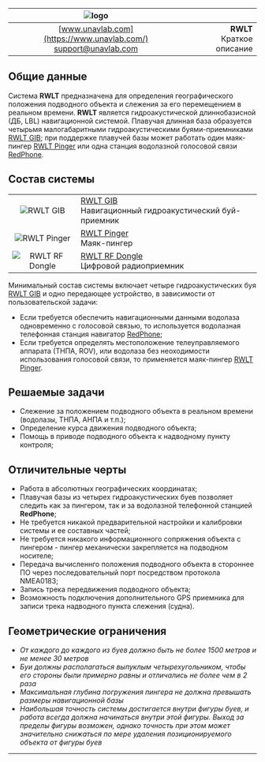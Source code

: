 | ![logo](https://ucnl.github.io/documentation/sm_logo.png) |  |
| :---: | ---: |
| [www.unavlab.com](https://www.unavlab.com/) <br/> [support@unavlab.com](mailto:support@unavlab.com) | **RWLT**<br/> Краткое описание |

<div style="page-break-after: always;"></div>

## Общие данные
Система **RWLT** предназначена для определения географического положения подводного объекта и слежения за его перемещением в реальном времени.
**RWLT** является гидроакустической длиннобазисной (ДБ, LBL) навигационной системой. Плавучая длинная база образуется четырьмя малогабаритными 
гидроакустическими буями-приемниками [RWLT GIB](RWLT_GIB_Specification_ru.md); при поддержке плавучей базы может работать 
один маяк-пингер [RWLT Pinger](RWLT_Pinger_Specification_ru.md) или одна станция водолазной голосовой связи [RedPhone]().

<div style="page-break-after: always;"></div>

## Состав системы

|  |  |
| :---: | :--- |
| ![RWLT GIB](https://ucnl.github.io/documentation/RWLT_GIB.png) | [RWLT GIB](RWLT_GIB_Specification_ru.md) <br/> Навигационный гидроакустический буй-приемник |
| ![RWLT Pinger](https://ucnl.github.io/documentation/RWLT_Pinger.png) | [RWLT Pinger](RWLT_Pinger_Specification_ru.md) <br/> Маяк-пингер |
| ![RWLT RF Dongle](https://ucnl.github.io/documentation/RWLT_RF_Dongle.png) | [RWLT RF Dongle](RWLT_RF_Dongle_Specification_ru.md) <br/> Цифровой радиоприемник |

Минимальный состав системы включает четыре гидроакустических буя [RWLT GIB](RWLT_GIB_Specification_ru.md) и одно передающее устройство, в зависимости от пользовательской задачи:
* Если требуется обеспечить навигационными данными водолаза одновременно с голосовой связью, то используется водолазная телефонная станция навигатор [RedPhone]();
* Если требуется определять местоположение телеуправляемого аппарата (ТНПА, ROV), или водолаза без неоходимости использования голосовой связи, то применяется маяк-пингер [RWLT Pinger](RWLT_Pinger_Specification_ru.md).

<div style="page-break-after: always;"></div>

## Решаемые задачи
* Слежение за положением подводного объекта в реальном времени (водолазы, ТНПА, АНПА и т.п.);
* Определение курса движения подводного объекта;
* Помощь в приводе подводного объекта к надводному пункту контроля;

<div style="page-break-after: always;"></div>

## Отличительные черты
* Работа в абсолютных географических координатах;
* Плавучая базы из четырех гидроакустических буев позволяет следить как за пингером, так и за водолазной телефонной станцией **RedPhone**;
* Не требуется никакой предварительной настройки и калибровки системы и ее составных частей;
* Не требуется никакого информационного сопряжения объекта с пингером - пингер механически закрепляется на подводном носителе;
* Передача вычисленнго положения подводного объекта в стороннее ПО через последовательный порт посредством протокола NMEA0183;
* Запись трека передвижения подводного объекта;
* Возможность подключения дополнительного GPS приемника для записи трека надводного пункта слежения (судна).

<div style="page-break-after: always;"></div>

## Геометрические ограничения
* _От каждого до каждого из буев должно быть не более 1500 метров и не менее 30 метров_
* _Буи должны располагаться выпуклым четырехугольником, чтобы его стороны были примерно равны и отличались не более чем в 2 раза_
* _Максимальная глубина погружения пингера не должна превышать размеры навигационной базы_
* _Наибольшая точность системы достигается внутри фигуры буев, и работа всегда должна начинаться внутри этой фигуры. Выход за пределы фигуры возможен, однако точность при этом может значительно снижаться по мере удаления позиционируемого объекта от фигуры буев_

<div style="page-break-after: always;"></div>

_________  

